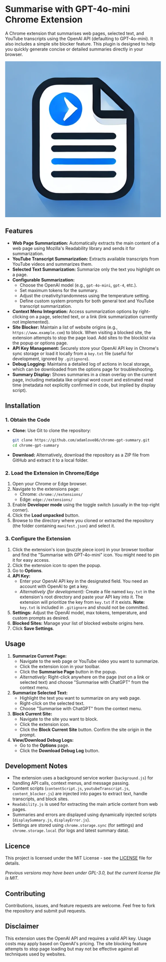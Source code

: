 # Summarise with GPT-4o-mini Chrome Extension

A Chrome extension that summarises web pages, selected text, and YouTube transcripts using the OpenAI API (defaulting to GPT-4o-mini). It also includes a simple site blocker feature. This plugin is designed to help you quickly generate concise or detailed summaries directly in your browser.

![Extension Popup](summarise.png)

## Features

- **Web Page Summarization:** Automatically extracts the main content of a web page using Mozilla's Readability library and sends it for summarization.
- **YouTube Transcript Summarization:** Extracts available transcripts from YouTube videos and summarizes them.
- **Selected Text Summarization:** Summarize only the text you highlight on a page.
- **Configurable Summarization:**
  - Choose the OpenAI model (e.g., `gpt-4o-mini`, `gpt-4`, etc.).
  - Set maximum tokens for the summary.
  - Adjust the creativity/randomness using the temperature setting.
  - Define custom system prompts for both general text and YouTube transcript summarization.
- **Context Menu Integration:** Access summarization options by right-clicking on a page, selected text, or a link (link summarization currently not implemented).
- **Site Blocker:** Maintain a list of website origins (e.g., `https://www.example.com`) to block. When visiting a blocked site, the extension attempts to stop the page load. Add sites to the blocklist via the popup or options page.
- **API Key Management:** Securely store your OpenAI API key in Chrome's sync storage or load it locally from a `key.txt` file (useful for development, ignored by `.gitignore`).
- **Debug Logging:** Maintains a detailed log of actions in local storage, which can be downloaded from the options page for troubleshooting.
- **Summary Display:** Shows summaries in a clean overlay on the current page, including metadata like original word count and estimated read time (metadata not explicitly confirmed in code, but implied by display script).

## Installation

### 1. Obtain the Code

- **Clone:** Use Git to clone the repository:
  ```bash
  git clone https://github.com/adamlove86/chrome-gpt-summary.git
  cd chrome-gpt-summary
  ```
- **Download:** Alternatively, download the repository as a ZIP file from GitHub and extract it to a local folder.

### 2. Load the Extension in Chrome/Edge

1.  Open your Chrome or Edge browser.
2.  Navigate to the extensions page:
    - Chrome: `chrome://extensions/`
    - Edge: `edge://extensions/`
3.  Enable **Developer mode** using the toggle switch (usually in the top-right corner).
4.  Click the **Load unpacked** button.
5.  Browse to the directory where you cloned or extracted the repository (the folder containing `manifest.json`) and select it.

### 3. Configure the Extension

1.  Click the extension's icon (puzzle piece icon) in your browser toolbar and find the "Summarise with GPT-4o-mini" icon. You might need to pin it for easy access.
2.  Click the extension icon to open the popup.
3.  Go to **Options**.
4.  **API Key:**
    - Enter your OpenAI API key in the designated field. You need an account with OpenAI to get a key.
    - _Alternatively (for development):_ Create a file named `key.txt` in the extension's root directory and paste your API key into it. The extension will prioritize the key from `key.txt` if it exists. **Note:** `key.txt` is included in `.gitignore` and should not be committed.
5.  **Settings:** Adjust the OpenAI model, max tokens, temperature, and custom prompts as desired.
6.  **Blocked Sites:** Manage your list of blocked website origins here.
7.  Click **Save Settings**.

## Usage

1.  **Summarize Current Page:**
    - Navigate to the web page or YouTube video you want to summarize.
    - Click the extension icon in your toolbar.
    - Click the **Summarise Page** button in the popup.
    - _Alternatively:_ Right-click anywhere on the page (not on a link or selected text) and choose "Summarise with ChatGPT" from the context menu.
2.  **Summarize Selected Text:**
    - Highlight the text you want to summarize on any web page.
    - Right-click on the selected text.
    - Choose "Summarise with ChatGPT" from the context menu.
3.  **Block Current Site:**
    - Navigate to the site you want to block.
    - Click the extension icon.
    - Click the **Block Current Site** button. Confirm the site origin in the prompt.
4.  **View/Download Debug Logs:**
    - Go to the **Options** page.
    - Click the **Download Debug Log** button.

## Development Notes

- The extension uses a background service worker (`background.js`) for handling API calls, context menus, and message passing.
- Content scripts (`contentScript.js`, `youtubeTranscript.js`, `content_blocker.js`) are injected into pages to extract text, handle transcripts, and block sites.
- `Readability.js` is used for extracting the main article content from web pages.
- Summaries and errors are displayed using dynamically injected scripts (`displaySummary.js`, `displayError.js`).
- Settings are stored using `chrome.storage.sync` (for settings) and `chrome.storage.local` (for logs and latest summary data).

## Licence

This project is licensed under the MIT License - see the [LICENSE](LICENSE) file for details.

_Previous versions may have been under GPL-3.0, but the current license file is MIT._

## Contributing

Contributions, issues, and feature requests are welcome. Feel free to fork the repository and submit pull requests.

## Disclaimer

This extension uses the OpenAI API and requires a valid API key. Usage costs may apply based on OpenAI's pricing. The site blocking feature attempts to stop page loading but may not be effective against all techniques used by websites.
